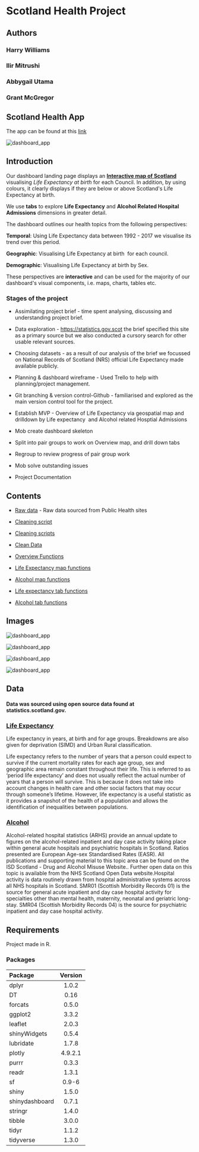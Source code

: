 # Scotland Health Project
## Authors
### Harry Williams    
### Ilir Mitrushi    
### Abbygail Utama    
### Grant McGregor 

## Scotland Health App

The app can be found at this [link](https://hgw2.shinyapps.io/scotland_health_group_project/)

![dashboard_app](images/app_landing_page.png)

## Introduction

Our dashboard landing page displays an [**Interactive map of Scotland**](https://hgw2.shinyapps.io/scotland_health_group_project/) visualising *Life Expectancy at birth* for each Council. In addition, by using colours, it clearly displays if they are below or above Scotland's Life Expectancy at birth.

We use **tabs** to explore **Life Expectancy** and **Alcohol Related Hospital Admissions** dimensions in greater detail. 

The dashboard outlines our health topics from the following perspectives:

**Temporal**: Using Life Expectancy data between 1992 - 2017 we visualise its trend over this period.

**Geographic**: Visualising Life Expectancy at birth  for each council.

**Demographic**: Visualising Life Expectancy at birth by Sex.

These perspectives are **interactive** and can be used for the majority of our dashboard's visual components, i.e. maps, charts, tables etc.

### Stages of the project

-   Assimilating project brief - time spent analysing, discussing and understanding project brief.

-   Data exploration - [<https://statistics.gov.scot>](https://statistics.gov.scot/) the brief specified this site as a primary source but we also conducted a cursory search for other usable relevant sources.

-   Choosing datasets - as a result of our analysis of the brief we focussed on National Records of Scotland (NRS) official Life Expectancy made available publicly. 

-   Planning & dashboard wireframe - Used Trello to help with planning/project management.

-   Git branching & version control-Github - familiarised and explored as the main version control tool for the project.

-   Establish MVP	- Overview of Life Expectancy via geospatial map and drilldown by Life expectancy  and Alcohol related Hosptial Admissions

-   Mob create dashboard skeleton

-   Split into pair groups to work on Overview map, and drill down tabs

-   Regroup to review progress of pair group work

-   Mob solve outstanding issues

-   Project Documentation

## Contents
 * [Raw data](raw_data) - Raw data sourced from Public Health sites
 
 * [Cleaning script](cleaning_scripts) 

 * [Cleaning scripts](cleaning_script) 

 * [Clean Data](clean_data) 
 * [Overview Functions](overview_functions)
 *  [Life Expectancy map functions](Le_map_functions) 
 *   [Alcohol map functions](alcohol_map_functions) 
 *   [Life expectancy tab functions](life_ex_tab_functions) 
 *   [Alcohol tab functions](alcohol_consumption_functions) 

## Images
![dashboard_app](images/life_expectancy_map.png)

![dashboard_app](images/life_expectancy_tab.png)

![dashboard_app](images/alcohol_map.png)

![dashboard_app](images/alcohol_tab.png)

 
## Data
#### Data was sourced using open source data found at statistics.scotland.gov. 

### [Life Expectancy](https://statistics.gov.scot/resource?uri=http%3A%2F%2Fstatistics.gov.scot%2Fdata%2FLife-Expectancy)
Life expectancy in years, at birth and for age groups. Breakdowns are also given for deprivation (SIMD) and Urban Rural classification.

Life expectancy refers to the number of years that a person could expect to survive if the current mortality rates for each age group, sex and geographic area remain constant throughout their life. This is referred to as ‘period life expectancy’ and does not usually reflect the actual number of years that a person will survive. This is because it does not take into account changes in health care and other social factors that may occur through someone’s lifetime. However, life expectancy is a useful statistic as it provides a snapshot of the health of a population and allows the identification of inequalities between populations.

### [Alcohol](https://statistics.gov.scot/resource?uri=http%3A%2F%2Fstatistics.gov.scot%2Fdata%2Falcohol-related-hospital-statistics) 
 Alcohol-related hospital statistics (ARHS) provide an annual update to figures on the alcohol-related inpatient and day case activity taking place within general acute hospitals and psychiatric hospitals in Scotland. Ratios presented are European Age-sex Standardised Rates (EASR). All publications and supporting material to this topic area can be found on the ISD Scotland - Drug and Alcohol Misuse Website.. Further open data on this topic is available from the NHS Scotland Open Data website.Hospital activity is data routinely drawn from hospital administrative systems across all NHS hospitals in Scotland. SMR01 (Scottish Morbidity Records 01) is the source for general acute inpatient and day case hospital activity for specialties other than mental health, maternity, neonatal and geriatric long-stay. SMR04 (Scottish Morbidity Records 04) is the source for psychiatric inpatient and day case hospital activity.

## Requirements
Project made in R.  

### Packages

| Package      | Version    
| :------------- | :----------: 
|dplyr|1.0.2|
|DT|0.16
|forcats|0.5.0
|ggplot2|3.3.2 
|leaflet|2.0.3  
|shinyWidgets| 0.5.4  
|lubridate| 1.7.8  
|plotly| 4.9.2.1 
|purrr|0.3.3  
|readr|1.3.1
|sf|0.9-6
|shiny|1.5.0
|shinydashboard|0.7.1 
|stringr|1.4.0 
| tibble|3.0.0 
|tidyr|1.1.2
|tidyverse|1.3.0 




       
